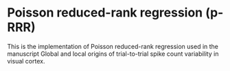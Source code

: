 # Poisson reduced-rank regression (p-RRR)
This is the implementation of Poisson reduced-rank regression used in the manuscript Global and local origins of trial-to-trial spike count variability in visual cortex. 
